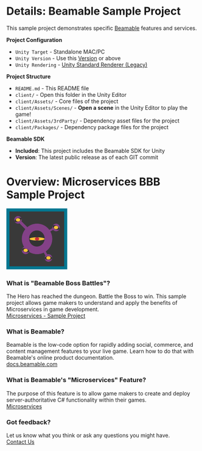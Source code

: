 # Details: Beamable Sample Project

This sample project demonstrates specific [Beamable](https://beamable.com/) features and services.

**Project Configuration**
* `Unity Target` - Standalone MAC/PC
* `Unity Version` - Use this [Version](./client/ProjectSettings/ProjectVersion.txt) or above
* `Unity Rendering` - [Unity Standard Renderer (Legacy)](https://docs.unity3d.com/Manual/shader-StandardShader.html)

**Project Structure**
* `README.md` - This README file
* `client/` - Open this folder in the Unity Editor
* `client/Assets/` - Core files of the project
* `client/Assets/Scenes/` - **Open a scene** in the Unity Editor to play the game!
* `client/Assets/3rdParty/` - Dependency asset files for the project
* `client/Packages/` - Dependency package files for the project

**Beamable SDK**
* **Included**: This project includes the Beamable SDK for Unity
* **Version**: The latest public release as of each GIT commit

# Overview: Microservices BBB Sample Project
![Logo](client/Assets/Art/Textures/BBBReadmeImage.png)

### What is "Beamable Boss Battles"?
The Hero has reached the dungeon. Battle the Boss to win. This sample project allows game makers to understand and apply the benefits of Microservices in game development.
<br>[Microservices - Sample Project](https://docs.beamable.com/docs/microservices-sample-project)

### What is Beamable?
Beamable is the low-code option for rapidly adding social, commerce, and content management features to your live game. Learn how to do that with Beamable's online product documentation.
<br>[docs.beamable.com](https://docs.beamable.com/)

### What is Beamable's "Microservices" Feature?
The purpose of this feature is to allow game makers to create and deploy server-authoritative C# functionality within their games.
<br>[Microservices](https://docs.beamable.com/docs/microservices)

### Got feedback?
Let us know what you think or ask any questions you might have.
<br>[Contact Us](https://docs.beamable.com/discuss)
